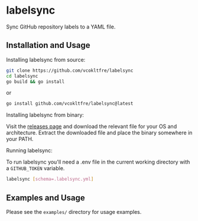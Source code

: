 # labelsync

Sync GitHub repository labels to a YAML file.

## Installation and Usage

Installing labelsync from source:

```sh
git clone https://github.com/vcokltfre/labelsync
cd labelsync
go build && go install
```

or

```sh
go install github.com/vcokltfre/labelsync@latest
```

Installing labelsync from binary:

Visit the [releases page](https://github.com/vcokltfre/labelsync/releases) and download the relevant file for your OS and architecture. Extract the downloaded file and place the binary somewhere in your PATH.

Running labelsync:

To run labelsync you'll need a .env file in the current working directory with a `GITHUB_TOKEN` variable.

```sh
labelsync [schema=.labelsync.yml]
```

## Examples and Usage

Please see the `examples/` directory for usage examples.
